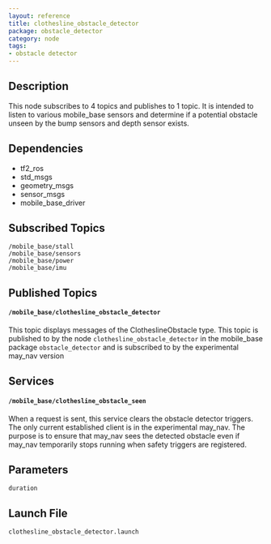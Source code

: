 ```yaml
---
layout: reference
title: clothesline_obstacle_detector
package: obstacle_detector
category: node
tags:
- obstacle detector
---
```


## Description
This node subscribes to 4 topics and publishes to 1 topic. It is intended to listen to various mobile_base sensors and determine if a potential obstacle unseen by the bump sensors and depth sensor exists.

## Dependencies
- tf2_ros
- std_msgs
- geometry_msgs
- sensor_msgs
- mobile_base_driver

## Subscribed Topics
``/mobile_base/stall``  
``/mobile_base/sensors``  
``/mobile_base/power``  
``/mobile_base/imu``  

## Published Topics
#### `/mobile_base/clothesline_obstacle_detector`
This topic displays messages of the ClotheslineObstacle type. This topic is published to by the node ``clothesline_obstacle_detector`` in the mobile_base package ``obstacle_detector`` and is subscribed to by the experimental may_nav version

## Services
#### `/mobile_base/clothesline_obstacle_seen`
When a request is sent, this service clears the obstacle detector triggers. The only current established client is in the experimental may_nav. The purpose is to ensure that may_nav sees the detected obstacle even if may_nav temporarily stops running when safety triggers are registered.  

## Parameters
``duration``

## Launch File
``clothesline_obstacle_detector.launch``  
